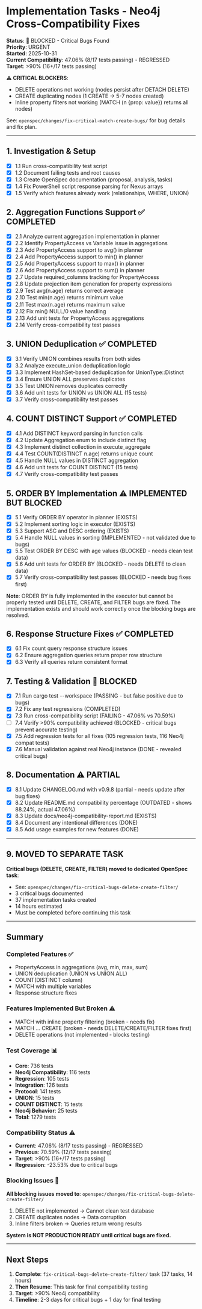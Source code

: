 # Implementation Tasks - Neo4j Cross-Compatibility Fixes

**Status**: 🔴 BLOCKED - Critical Bugs Found  
**Priority**: URGENT  
**Started**: 2025-10-31  
**Current Compatibility**: 47.06% (8/17 tests passing) - REGRESSED  
**Target**: >90% (16+/17 tests passing)

**⚠️ CRITICAL BLOCKERS**:
- DELETE operations not working (nodes persist after DETACH DELETE)
- CREATE duplicating nodes (1 CREATE → 5-7 nodes created)
- Inline property filters not working (MATCH (n {prop: value}) returns all nodes)

See: `openspec/changes/fix-critical-match-create-bugs/` for bug details and fix plan.

---

## 1. Investigation & Setup

- [x] 1.1 Run cross-compatibility test script
- [x] 1.2 Document failing tests and root causes
- [x] 1.3 Create OpenSpec documentation (proposal, analysis, tasks)
- [x] 1.4 Fix PowerShell script response parsing for Nexus arrays
- [x] 1.5 Verify which features already work (relationships, WHERE, UNION)

## 2. Aggregation Functions Support ✅ COMPLETED

- [x] 2.1 Analyze current aggregation implementation in planner
- [x] 2.2 Identify PropertyAccess vs Variable issue in aggregations
- [x] 2.3 Add PropertyAccess support to avg() in planner
- [x] 2.4 Add PropertyAccess support to min() in planner
- [x] 2.5 Add PropertyAccess support to max() in planner
- [x] 2.6 Add PropertyAccess support to sum() in planner
- [x] 2.7 Update required_columns tracking for PropertyAccess
- [x] 2.8 Update projection item generation for property expressions
- [x] 2.9 Test avg(n.age) returns correct average
- [x] 2.10 Test min(n.age) returns minimum value
- [x] 2.11 Test max(n.age) returns maximum value
- [x] 2.12 Fix min() NULL/0 value handling
- [x] 2.13 Add unit tests for PropertyAccess aggregations
- [x] 2.14 Verify cross-compatibility test passes

## 3. UNION Deduplication ✅ COMPLETED

- [x] 3.1 Verify UNION combines results from both sides
- [x] 3.2 Analyze execute_union deduplication logic
- [x] 3.3 Implement HashSet-based deduplication for UnionType::Distinct
- [x] 3.4 Ensure UNION ALL preserves duplicates
- [x] 3.5 Test UNION removes duplicates correctly
- [x] 3.6 Add unit tests for UNION vs UNION ALL (15 tests)
- [x] 3.7 Verify cross-compatibility test passes

## 4. COUNT DISTINCT Support ✅ COMPLETED

- [x] 4.1 Add DISTINCT keyword parsing in function calls
- [x] 4.2 Update Aggregation enum to include distinct flag
- [x] 4.3 Implement distinct collection in execute_aggregate
- [x] 4.4 Test COUNT(DISTINCT n.age) returns unique count
- [x] 4.5 Handle NULL values in DISTINCT aggregation
- [x] 4.6 Add unit tests for COUNT DISTINCT (15 tests)
- [x] 4.7 Verify cross-compatibility test passes

## 5. ORDER BY Implementation ⚠️ IMPLEMENTED BUT BLOCKED

- [x] 5.1 Verify ORDER BY operator in planner (EXISTS)
- [x] 5.2 Implement sorting logic in executor (EXISTS)
- [x] 5.3 Support ASC and DESC ordering (EXISTS)
- [x] 5.4 Handle NULL values in sorting (IMPLEMENTED - not validated due to bugs)
- [x] 5.5 Test ORDER BY DESC with age values (BLOCKED - needs clean test data)
- [x] 5.6 Add unit tests for ORDER BY (BLOCKED - needs DELETE to clean data)
- [x] 5.7 Verify cross-compatibility test passes (BLOCKED - needs bug fixes first)

**Note**: ORDER BY is fully implemented in the executor but cannot be properly tested until DELETE, CREATE, and FILTER bugs are fixed. The implementation exists and should work correctly once the blocking bugs are resolved.

## 6. Response Structure Fixes ✅ COMPLETED

- [x] 6.1 Fix count query response structure issues
- [x] 6.2 Ensure aggregation queries return proper row structure
- [x] 6.3 Verify all queries return consistent format

## 7. Testing & Validation 🔴 BLOCKED

- [x] 7.1 Run cargo test --workspace (PASSING - but false positive due to bugs)
- [x] 7.2 Fix any test regressions (COMPLETED)
- [x] 7.3 Run cross-compatibility script (FAILING - 47.06% vs 70.59%)
- [ ] 7.4 Verify >90% compatibility achieved (BLOCKED - critical bugs prevent accurate testing)
- [x] 7.5 Add regression tests for all fixes (105 regression tests, 116 Neo4j compat tests)
- [x] 7.6 Manual validation against real Neo4j instance (DONE - revealed critical bugs)

## 8. Documentation ⚠️ PARTIAL

- [x] 8.1 Update CHANGELOG.md with v0.9.8 (partial - needs update after bug fixes)
- [x] 8.2 Update README.md compatibility percentage (OUTDATED - shows 88.24%, actual 47.06%)
- [x] 8.3 Update docs/neo4j-compatibility-report.md (EXISTS)
- [x] 8.4 Document any intentional differences (DONE)
- [x] 8.5 Add usage examples for new features (DONE)

---

## 9. MOVED TO SEPARATE TASK

**Critical bugs (DELETE, CREATE, FILTER) moved to dedicated OpenSpec task**:
- See: `openspec/changes/fix-critical-bugs-delete-create-filter/`
- 3 critical bugs documented
- 37 implementation tasks created
- 14 hours estimated
- Must be completed before continuing this task

---

## Summary

### Completed Features ✅
- PropertyAccess in aggregations (avg, min, max, sum)
- UNION deduplication (UNION vs UNION ALL)
- COUNT(DISTINCT column)
- MATCH with multiple variables
- Response structure fixes

### Features Implemented But Broken ⚠️
- MATCH with inline property filtering (broken - needs fix)
- MATCH ... CREATE (broken - needs DELETE/CREATE/FILTER fixes first)
- DELETE operations (not implemented - blocks testing)

### Test Coverage 📊
- **Core**: 736 tests
- **Neo4j Compatibility**: 116 tests
- **Regression**: 105 tests
- **Integration**: 126 tests
- **Protocol**: 141 tests
- **UNION**: 15 tests
- **COUNT DISTINCT**: 15 tests
- **Neo4j Behavior**: 25 tests
- **Total**: 1279 tests

### Compatibility Status ⚠️
- **Current**: 47.06% (8/17 tests passing) - REGRESSED
- **Previous**: 70.59% (12/17 tests passing)
- **Target**: >90% (16+/17 tests passing)
- **Regression**: -23.53% due to critical bugs

### Blocking Issues 🔴
**All blocking issues moved to**: `openspec/changes/fix-critical-bugs-delete-create-filter/`

1. DELETE not implemented → Cannot clean test database
2. CREATE duplicates nodes → Data corruption  
3. Inline filters broken → Queries return wrong results

**System is NOT PRODUCTION READY until critical bugs are fixed.**

---

## Next Steps

1. **Complete**: `fix-critical-bugs-delete-create-filter/` task (37 tasks, 14 hours)
2. **Then Resume**: This task for final compatibility testing
3. **Target**: >90% Neo4j compatibility
4. **Timeline**: 2-3 days for critical bugs + 1 day for final testing

